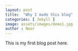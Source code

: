 ```yaml
---
layout: post
title:  "Why I made this blog"
categories: [ Jekyll ]
image: assets/images/demo1.jpg
author : Noor
---
```



This is my first blog post here.